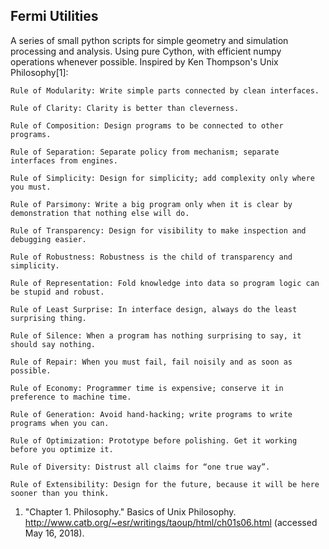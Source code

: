 ## Fermi Utilities

A series of small python scripts for simple geometry and simulation processing and analysis. Using pure Cython, with efficient numpy operations whenever possible. Inspired by Ken Thompson's Unix Philosophy[1]: 
```
Rule of Modularity: Write simple parts connected by clean interfaces.

Rule of Clarity: Clarity is better than cleverness.

Rule of Composition: Design programs to be connected to other programs.

Rule of Separation: Separate policy from mechanism; separate interfaces from engines.

Rule of Simplicity: Design for simplicity; add complexity only where you must.

Rule of Parsimony: Write a big program only when it is clear by demonstration that nothing else will do.

Rule of Transparency: Design for visibility to make inspection and debugging easier.

Rule of Robustness: Robustness is the child of transparency and simplicity.

Rule of Representation: Fold knowledge into data so program logic can be stupid and robust.

Rule of Least Surprise: In interface design, always do the least surprising thing.

Rule of Silence: When a program has nothing surprising to say, it should say nothing.

Rule of Repair: When you must fail, fail noisily and as soon as possible.

Rule of Economy: Programmer time is expensive; conserve it in preference to machine time.

Rule of Generation: Avoid hand-hacking; write programs to write programs when you can.

Rule of Optimization: Prototype before polishing. Get it working before you optimize it.

Rule of Diversity: Distrust all claims for “one true way”.

Rule of Extensibility: Design for the future, because it will be here sooner than you think.
```

1. "Chapter 1. Philosophy." Basics of Unix Philosophy. http://www.catb.org/~esr/writings/taoup/html/ch01s06.html (accessed May 16, 2018).
